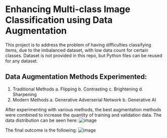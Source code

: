 # Enhancing Multi-class Image Classification using Data Augmentation

This project is to address the problem of having difficulties classifying items, due to the imbalanced dataset, with low data count for certain classes.
Dataset is not provided in this repo, but Python files can be reused for any dataset.

## Data Augmentation Methods Experimented:
1. Traditional Methods
   a. Flipping
   b. Contrasting
   c. Brightening
   d. Sharpening
2. Modern Methods
   a. Generative Adverserial Network
   b. Generative AI

After experimenting with various methods, the best augmentation methods were combined to increase the quantity of training and validation data. The data distribution can be seen here:
![image](https://github.com/notmaineyy/ml_classification/assets/81574037/36d466d5-c300-459c-8114-58460afe5529)

The final outcome is the following:
![image](https://github.com/notmaineyy/ml_classification/assets/81574037/6a490a23-9c8f-47e8-a9c9-6c2fb42852d4)



